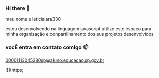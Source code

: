 ### Hi there 👋

meu nome e leticialara330


estou desenvolvendo na linguagem javascript
utilizo este espaço para minha organização e conpartilhamento dos eus projetos desenvolvidos 

### vocÊ entra em contato comigo 📫

00001113045280sp@aluno.educacao.sp.gov.br 

![](https;
